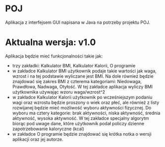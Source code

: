 # POJ

Aplikacja z interfejsem GUI napisana w Java na potrzeby projektu POJ.

# Aktualna wersja: v1.0
Aplikacja będzie mieć funkcjonalności takie jak:
- trzy zakładki: Kalkulator BMI, Kalkulator Kalorii, O programie
- w zakładce Kalkulator BMI użytkownik podaje takie wartości jak waga, wzrost i na tej podstawie wyliczane jest BMI. Na dole również będzie znajdować się zakres BMI z czterema kategoriami: Niedowaga, Prawdłowa, Nadwaga, Otyłość. W tej zakładce aplikacja wyliczy BMI użytkownika używając wzoru waga/wzrost^2
- w zakładce Kalkulator Kalorii użytkownik po wcześniejszym podaniu wagi oraz wzrostu będzie proszony o wiek oraz płeć, ale również z listy rozwijanej będzie mieć możliwość wyboru aktywności fizycznej. Do wyboru ma cztery kategorie: brak aktywności, niska aktywność, średnia aktywność, wysoka aktywność. W tej zakładce specjalny algorytm biorąc pod uwage dane, które użytkownik podał policzy dzienne zapotrzebowanie kaloryczne (kcal)
- w zakładce O programie będzie znajdować się krótka notka o wersji aplikacji oraz jej autorze.
